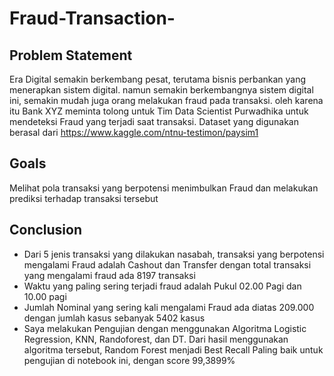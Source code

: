 # Fraud-Transaction-

## Problem Statement

Era Digital semakin berkembang pesat, terutama bisnis perbankan yang menerapkan sistem digital. namun semakin berkembangnya sistem digital ini, semakin mudah juga orang melakukan fraud pada transaksi. oleh karena itu Bank XYZ meminta tolong untuk Tim Data Scientist Purwadhika untuk mendeteksi Fraud yang terjadi saat transaksi. Dataset yang digunakan berasal dari https://www.kaggle.com/ntnu-testimon/paysim1

## Goals

Melihat pola transaksi yang berpotensi menimbulkan Fraud dan melakukan prediksi terhadap transaksi tersebut

## Conclusion

- Dari 5 jenis transaksi yang dilakukan nasabah, transaksi yang berpotensi mengalami Fraud adalah Cashout dan Transfer dengan total transaksi yang mengalami fraud ada 8197 transaksi
- Waktu yang paling sering terjadi fraud adalah Pukul 02.00 Pagi dan 10.00 pagi
- Jumlah Nominal yang sering kali mengalami Fraud ada diatas 209.000 dengan jumlah kasus sebanyak 5402 kasus
- Saya melakukan Pengujian dengan menggunakan Algoritma Logistic Regression, KNN, Randoforest, dan DT. Dari hasil menggunakan algoritma tersebut, Random Forest menjadi Best Recall Paling baik untuk pengujian di notebook ini, dengan score 99,3899%
